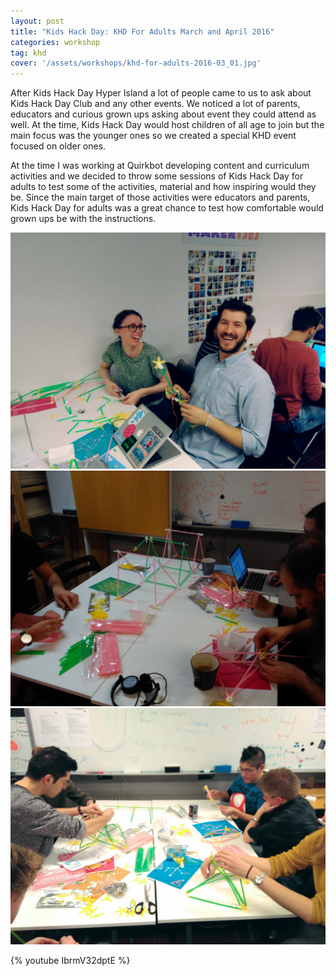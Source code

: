 ```yaml
---
layout: post
title: "Kids Hack Day: KHD For Adults March and April 2016"
categories: workshop
tag: khd
cover: '/assets/workshops/khd-for-adults-2016-03_01.jpg'
---
```


After Kids Hack Day Hyper Island a lot of people came to us to ask about Kids Hack Day Club and any other events. We noticed a lot of parents, educators and curious grown ups asking about event they could attend as well. At the time, Kids Hack Day would host children of all age to join but the main focus was the younger ones so we created a special KHD event focused on older ones.

At the time I was working at Quirkbot developing content and curriculum activities and we decided to throw some sessions of Kids Hack Day for adults to test some of the activities, material and how inspiring would they be. Since the main target of those activities were educators and parents, Kids Hack Day for adults was a great chance to test how comfortable would grown ups be with the instructions.

![](/assets/workshops/khd-for-adults-2016-03_01.jpg)
![](/assets/workshops/khd-for-adults-2016-03_02.jpg)
![](/assets/workshops/khd-for-adults-2016-03_03.jpg)

{% youtube IbrmV32dptE %}

